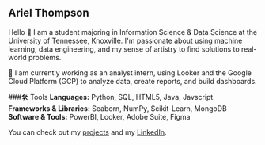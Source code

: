 ## Ariel Thompson

Hello 👋 I am a student majoring in Information Science & Data Science at the University of Tennessee, Knoxville. I'm passionate about using machine learning, data engineering, and my sense of artistry to find solutions to real-world problems.

💼 I am currently working as an analyst intern, using Looker and the Google Cloud Platform (GCP) to analyze data, create reports, and build dashboards.

###🛠 Tools
**Languages:** Python, SQL, HTML5, Java, Javscript  
**Frameworks & Libraries:** Seaborn, NumPy, Scikit-Learn, MongoDB  
**Software & Tools:** PowerBI, Looker, Adobe Suite, Figma  

You can check out my [projects](https://github.com/CyberA183/Project-Guide) and my [LinkedIn](https://www.linkedin.com/in/ariel-thompson/).


